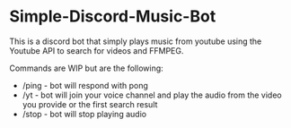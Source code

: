 # Simple-Discord-Music-Bot

This is a discord bot that simply plays music from youtube using the Youtube API to search for videos and FFMPEG.

Commands are WIP but are the following:
* /ping - bot will respond with pong
* /yt <URL or Search Term> - bot will join your voice channel and play the audio from the video you provide or the first search result
* /stop - bot will stop playing audio
